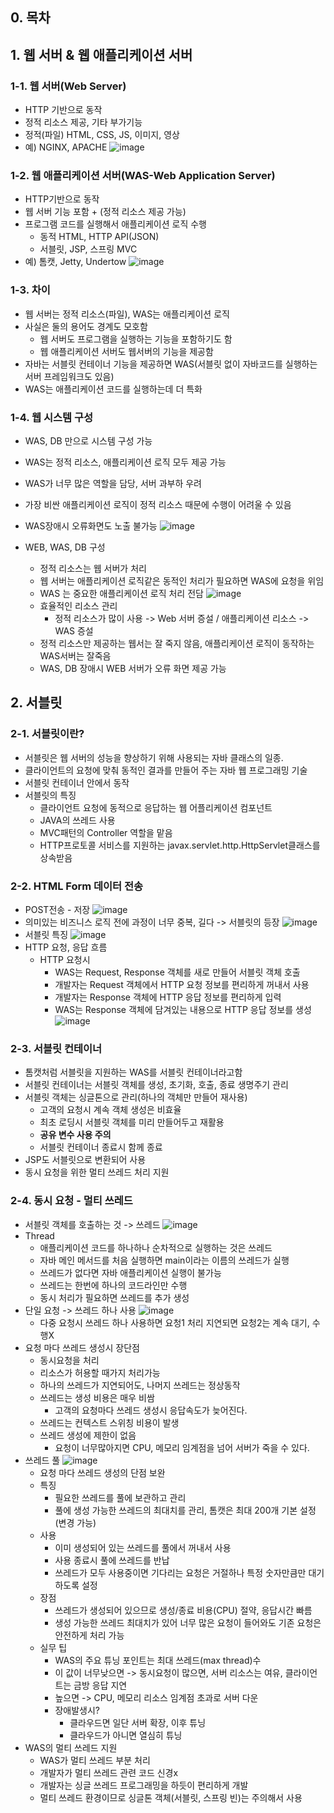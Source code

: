 ## 0. 목차

## 1. 웹 서버 & 웹 애플리케이션 서버
### 1-1. 웹 서버(Web Server)
- HTTP 기반으로 동작
- 정적 리소스 제공, 기타 부가기능
- 정적(파일) HTML, CSS, JS, 이미지, 영상
- 예) NGINX, APACHE
![image](https://user-images.githubusercontent.com/109258397/220804527-b56b5e07-56e5-43da-8026-aae599422c97.png)

### 1-2. 웹 애플리케이션 서버(WAS-Web Application Server)
- HTTP기반으로 동작
- 웹 서버 기능 포함 + (정적 리소스 제공 가능)
- 프로그램 코드를 실행해서 애플리케이션 로직 수행
  - 동적 HTML, HTTP API(JSON)
  - 서블릿, JSP, 스프링 MVC
- 예) 톰캣, Jetty, Undertow
![image](https://user-images.githubusercontent.com/109258397/220804930-fdfa1578-9066-4337-88cf-3dbd2c235b4d.png)

### 1-3. 차이
- 웹 서버는 정적 리소스(파일), WAS는 애플리케이션 로직
- 사실은 둘의 용어도 경계도 모호함
  - 웹 서버도 프로그램을 실행하는 기능을 포함하기도 함
  - 웹 애플리케이션 서버도 웹서버의 기능을 제공함
- 자바는 서블릿 컨테이너 기능을 제공하면 WAS(서블릿 없이 자바코드를 실행하는 서버 프레임워크도 있음)
- WAS는 애플리케이션 코드를 실행하는데 더 특화

### 1-4. 웹 시스템 구성
-  WAS, DB 만으로 시스템 구성 가능
  -  WAS는 정적 리소스, 애플리케이션 로직 모두 제공 가능
  -  WAS가 너무 많은 역할을 담당, 서버 과부하 우려
  -  가장 비싼 애플리케이션 로직이 정적 리소스 때문에 수행이 어려울 수 있음
  -  WAS장애시 오류화면도 노출 불가능
    ![image](https://user-images.githubusercontent.com/109258397/222216708-f448ef1d-3609-4edb-8d64-d778f026ca25.png)

- WEB, WAS, DB 구성
  - 정적 리소스는 웹 서버가 처리
  - 웹 서버는 애플리케이션 로직같은 동적인 처리가 필요하면 WAS에 요청을 위임
  - WAS 는 중요한 애플리케이션 로직 처리 전담
  ![image](https://user-images.githubusercontent.com/109258397/222217466-1ddfc14f-6481-4985-9ddf-8b3bfe5e5a95.png)
  - 효율적인 리소스 관리
    - 정적 리소스가 많이 사용 -> Web 서버 증설 / 애플리케이션 리소스 -> WAS 증설
  - 정적 리소스만 제공하는 웹서는 잘 죽지 않음, 애플리케이션 로직이 동작하는 WAS서버는 잘죽음
  - WAS, DB 장애시 WEB 서버가 오류 화면 제공 가능

## 2. 서블릿

### 2-1. 서블릿이란?
- 서블릿은 웹 서버의 성능을 향상하기 위해 사용되는 자바 클래스의 일종.
- 클라이언트의 요청에 맞춰 동적인 결과를 만들어 주는 자바 웹 프로그래밍 기술
- 서블릿 컨테이너 안에서 동작
- 서블릿의 특징
  - 클라이언트 요청에 동적으로 응답하는 웹 어플리케이션 컴포넌트
  - JAVA의 쓰레드 사용
  - MVC패턴의 Controller 역할을 맡음
  - HTTP프로토콜 서비스를 지원하는 javax.servlet.http.HttpServlet클래스를 상속받음

### 2-2. HTML Form 데이터 전송
- POST전송 - 저장
  ![image](https://user-images.githubusercontent.com/109258397/222297876-c9287bfc-e096-464a-a3e7-87f2172cd2a9.png)
- 의미있는 비즈니스 로직 전에 과정이 너무 중복, 길다 ->  서블릿의 등장
  ![image](https://user-images.githubusercontent.com/109258397/222298308-d5f6b611-0d15-4177-a1a7-34524d516920.png)
- 서블릿 특징
  ![image](https://user-images.githubusercontent.com/109258397/222298559-f7dcc2b8-d00b-47f4-b5e2-420ecf008cf6.png)
- HTTP 요청, 응답 흐름
  - HTTP 요청시
    - WAS는 Request, Response 객체를 새로 만들어 서블릿 객체 호출
    - 개발자는 Request 객체에서 HTTP 요청 정보를 편리하게 꺼내서 사용
    - 개발자는 Response 객체에 HTTP 응답 정보를 편리하게 입력
    - WAS는 Response 객체에 담겨있는 내용으로 HTTP 응답 정보를 생성
  ![image](https://user-images.githubusercontent.com/109258397/222299466-45a87fd9-1132-4248-b9d9-a6d58d5e96cd.png)

### 2-3. 서블릿 컨테이너
- 톰캣처럼 서블릿을 지원하는 WAS를 서블릿 컨테이너라고함
- 서블릿 컨테이너는 서블릿 객체를 생성, 초기화, 호출, 종료 생명주기 관리
- 서블릿 객체는 싱글톤으로 관리(하나의 객체만 만들어 재사용)
  - 고객의 요청시 계속 객체 생성은 비효율
  - 최초 로딩시 서블릿 객체를 미리 만들어두고 재활용
  - **공유 변수 사용 주의**
  - 서블릿 컨테이너 종료시 함께 종료
- JSP도 서블릿으로 변환되어 사용
- 동시 요청을 위한 멀티 쓰레드 처리 지원

### 2-4. 동시 요청 - 멀티 쓰레드
- 서블릿 객체를 호출하는 것 -> 쓰레드
  ![image](https://user-images.githubusercontent.com/109258397/222301113-5758fdff-b284-49b2-9e5f-57bcb7a70aca.png)
- Thread
  - 애플리케이션 코드를 하나하나 순차적으로 실행하는 것은 쓰레드
  - 자바 메인 메서드를 처음 실행하면 main이라는 이름의 쓰레드가 실행
  - 쓰레드가 없다면 자바 애플리케이션 실행이 불가능
  - 쓰레드는 한번에 하나의 코드라인만 수행
  - 동시 처리가 필요하면 쓰레드를 추가 생성
- 단일 요청 -> 쓰레드 하나 사용
  ![image](https://user-images.githubusercontent.com/109258397/222302260-200e8e52-d01a-4d5d-b516-f135d74b6976.png)
  - 다중 요청시 쓰레드 하나 사용하면 요청1 처리 지연되면 요청2는 계속 대기, 수행X
- 요청 마다 쓰레드 생성시 장단점
  - 동시요청을 처리
  - 리소스가 허용할 때가지 처리가능
  - 하나의 쓰레드가 지연되어도, 나머지 쓰레드는 정상동작
  - 쓰레드는 생성 비용은 매우 비쌈
    - 고객의 요청마다 쓰레드 생성시 응답속도가 늦어진다.
  - 쓰레드는 컨텍스트 스위칭 비용이 발생
  - 쓰레드 생성에 제한이 없음
    - 요청이 너무많아지면 CPU, 메모리 임계점을 넘어 서버가 죽을 수 있다.
- 쓰레드 풀
  ![image](https://user-images.githubusercontent.com/109258397/222428131-b00cd733-b50b-4cf6-bf2c-662813e31cbe.png)
  - 요청 마다 쓰레드 생성의 단점 보완
  - 특징
    - 필요한 쓰레드를 풀에 보관하고 관리
    - 풀에 생성 가능한 쓰레드의 최대치를 관리, 톰캣은 최대 200개 기본 설정(변경 가능)
  - 사용
    - 이미 생성되어 있는 쓰레드를 풀에서 꺼내서 사용
    - 사용 종료시 풀에 쓰레드를 반납
    - 쓰레드가 모두 사용중이면 기다리는 요청은 거절하나 특정 숫자만큼만 대기하도록 설정
  - 장점
    - 쓰레드가 생성되어 있으므로 생성/종료 비용(CPU) 절약, 응답시간 빠름
    - 생성 가능한 쓰레드 최대치가 있어 너무 많은 요청이 들어와도 기존 요청은 안전하게 처리 가능
  - 실무 팁
    - WAS의 주요 튜닝 포인트는 최대 쓰레드(max thread)수
    - 이 값이 너무낮으면 -> 동시요청이 많으면, 서버 리소스는 여유, 클라이언트는 금방 응답 지연
    - 높으면 -> CPU, 메모리 리소스 임계점 초과로 서버 다운
    - 장애발생시?
      - 클라우드면 일단 서버 확장, 이후 튜닝
      - 클라우드가 아니면 열심히 튜닝
- WAS의 멀티 쓰레드 지원
  - WAS가 멀티 쓰레드 부분 처리
  - 개발자가 멀티 쓰레드 관련 코드 신경x
  - 개발자는 싱글 쓰레드 프로그래밍을 하듯이 편리하게 개발
  - 멀티 쓰레드 환경이므로 싱글톤 객체(서블릿, 스프링 빈)는 주의해서 사용